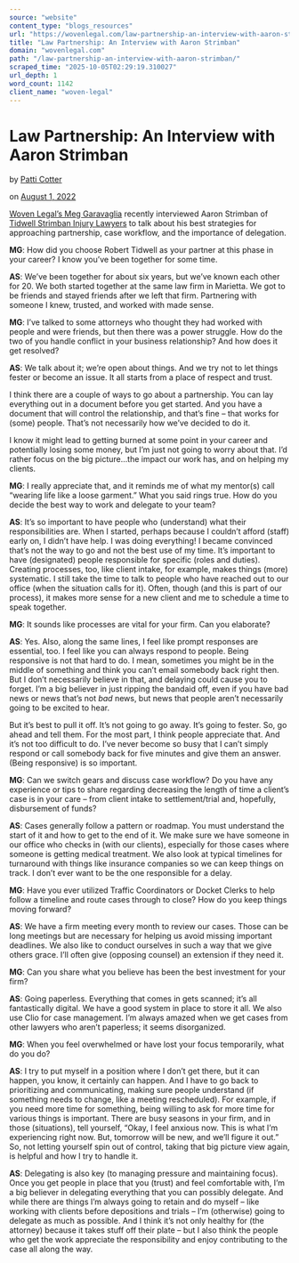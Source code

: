```yaml
---
source: "website"
content_type: "blogs_resources"
url: "https://wovenlegal.com/law-partnership-an-interview-with-aaron-strimban/"
title: "Law Partnership: An Interview with Aaron Strimban"
domain: "wovenlegal.com"
path: "/law-partnership-an-interview-with-aaron-strimban/"
scraped_time: "2025-10-05T02:29:19.310027"
url_depth: 1
word_count: 1142
client_name: "woven-legal"
---
```


# Law Partnership: An Interview with Aaron Strimban

by [Patti Cotter](https://wovenlegal.com/author/patti-cotter/)

on [August 1, 2022](https://wovenlegal.com/2022/08/01/)

[Woven Legal’s Meg Garavaglia](https://wovenlegal.com/our-story/) recently interviewed Aaron Strimban of [Tidwell Strimban Injury Lawyers](https://tidwellstrimban.com/) to talk about his best strategies for approaching partnership, case workflow, and the importance of delegation.

**MG**: How did you choose Robert Tidwell as your partner at this phase in your career? I know you’ve been together for some time.

**AS**: We’ve been together for about six years, but we’ve known each other for 20. We both started together at the same law firm in Marietta. We got to be friends and stayed friends after we left that firm. Partnering with someone I knew, trusted, and worked with made sense.

**MG**: I’ve talked to some attorneys who thought they had worked with people and were friends, but then there was a power struggle. How do the two of you handle conflict in your business relationship? And how does it get resolved?

**AS**: We talk about it; we’re open about things. And we try not to let things fester or become an issue. It all starts from a place of respect and trust.

I think there are a couple of ways to go about a partnership. You can lay everything out in a document before you get started. And you have a document that will control the relationship, and that’s fine – that works for (some) people. That’s not necessarily how we’ve decided to do it.

I know it might lead to getting burned at some point in your career and potentially losing some money, but I’m just not going to worry about that. I’d rather focus on the big picture…the impact our work has, and on helping my clients.

**MG**: I really appreciate that, and it reminds me of what my mentor(s) call “wearing life like a loose garment.” What you said rings true. How do you decide the best way to work and delegate to your team?

**AS**: It’s so important to have people who (understand) what their responsibilities are. When I started, perhaps because I couldn’t afford (staff) early on, I didn’t have help. I was doing everything! I became convinced that’s not the way to go and not the best use of my time. It’s important to have (designated) people responsible for specific (roles and duties). Creating processes, too, like client intake, for example, makes things (more) systematic. I still take the time to talk to people who have reached out to our office (when the situation calls for it). Often, though (and this is part of our process), it makes more sense for a new client and me to schedule a time to speak together.

**MG**: It sounds like processes are vital for your firm. Can you elaborate?

**AS**: Yes. Also, along the same lines, I feel like prompt responses are essential, too. I feel like you can always respond to people. Being responsive is not that hard to do. I mean, sometimes you might be in the middle of something and think you can’t email somebody back right then. But I don’t necessarily believe in that, and delaying could cause you to forget. I’m a big believer in just ripping the bandaid off, even if you have bad news or news that’s not _bad_ news, but news that people aren’t necessarily going to be excited to hear.

But it’s best to pull it off. It’s not going to go away. It’s going to fester. So, go ahead and tell them. For the most part, I think people appreciate that. And it’s not too difficult to do. I’ve never become so busy that I can’t simply respond or call somebody back for five minutes and give them an answer. (Being responsive) is so important.

**MG**: Can we switch gears and discuss case workflow? Do you have any experience or tips to share regarding decreasing the length of time a client’s case is in your care – from client intake to settlement/trial and, hopefully, disbursement of funds?  

**AS**: Cases generally follow a pattern or roadmap. You must understand the start of it and how to get to the end of it. We make sure we have someone in our office who checks in (with our clients), especially for those cases where someone is getting medical treatment. We also look at typical timelines for turnaround with things like insurance companies so we can keep things on track. I don’t ever want to be the one responsible for a delay.

**MG**: Have you ever utilized Traffic Coordinators or Docket Clerks to help follow a timeline and route cases through to close? How do you keep things moving forward?

**AS**: We have a firm meeting every month to review our cases. Those can be long meetings but are necessary for helping us avoid missing important deadlines. We also like to conduct ourselves in such a way that we give others grace. I’ll often give (opposing counsel) an extension if they need it.

**MG**: Can you share what you believe has been the best investment for your firm?

**AS**: Going paperless. Everything that comes in gets scanned; it’s all fantastically digital. We have a good system in place to store it all. We also use Clio for case management. I’m always amazed when we get cases from other lawyers who aren’t paperless; it seems disorganized.

**MG**: When you feel overwhelmed or have lost your focus temporarily, what do you do?

**AS**: I try to put myself in a position where I don’t get there, but it can happen, you know, it certainly can happen. And I have to go back to prioritizing and communicating, making sure people understand (if something needs to change, like a meeting rescheduled). For example, if you need more time for something, being willing to ask for more time for various things is important. There are busy seasons in your firm, and in those (situations), tell yourself, “Okay, I feel anxious now. This is what I’m experiencing right now. But, tomorrow will be new, and we’ll figure it out.” So, not letting yourself spin out of control, taking that big picture view again, is helpful and how I try to handle it.  

**AS**: Delegating is also key (to managing pressure and maintaining focus). Once you get people in place that you (trust) and feel comfortable with, I’m a big believer in delegating everything that you can possibly delegate. And while there are things I’m always going to retain and do myself – like working with clients before depositions and trials – I’m (otherwise) going to delegate as much as possible. And I think it’s not only healthy for (the attorney) because it takes stuff off their plate – but I also think the people who get the work appreciate the responsibility and enjoy contributing to the case all along the way.
